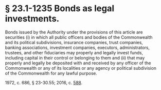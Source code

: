 # § 23.1-1235 Bonds as legal investments.

<p>Bonds issued by the Authority under the provisions of this article are securities (i) in which all public officers and bodies of the Commonwealth and its political subdivisions, insurance companies, trust companies, banking associations, investment companies, executors, administrators, trustees, and other fiduciaries may properly and legally invest funds, including capital in their control or belonging to them and (ii) that may properly and legally be deposited with and received by any officer of the Commonwealth or any of its localities or any agency or political subdivision of the Commonwealth for any lawful purpose.</p><p>1972, c. 686, § 23-30.55; 2016, c. <a href='http://lis.virginia.gov/cgi-bin/legp604.exe?161+ful+CHAP0588'>588</a>.</p>